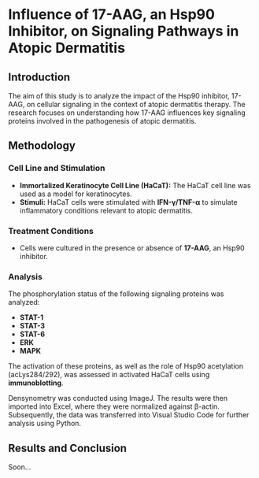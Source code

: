 # Influence of 17-AAG, an Hsp90 Inhibitor, on Signaling Pathways in Atopic Dermatitis

## Introduction

The aim of this study is to analyze the impact of the Hsp90 inhibitor, 17-AAG, on cellular signaling in the context of atopic dermatitis therapy. The research focuses on understanding how 17-AAG influences key signaling proteins involved in the pathogenesis of atopic dermatitis.

## Methodology

### Cell Line and Stimulation

- **Immortalized Keratinocyte Cell Line (HaCaT):** The HaCaT cell line was used as a model for keratinocytes.
- **Stimuli:** HaCaT cells were stimulated with **IFN-γ/TNF-α** to simulate inflammatory conditions relevant to atopic dermatitis.

### Treatment Conditions

- Cells were cultured in the presence or absence of **17-AAG**, an Hsp90 inhibitor.

### Analysis

The phosphorylation status of the following signaling proteins was analyzed:
- **STAT-1**
- **STAT-3**
- **STAT-6**
- **ERK**
- **MAPK**

The activation of these proteins, as well as the role of Hsp90 acetylation (acLys284/292), was assessed in activated HaCaT cells using **immunoblotting**.

Densynometry was conducted using ImageJ. The results were then imported into Excel, where they were normalized against β-actin. Subsequently, the data was transferred into Visual Studio Code for further analysis using Python.

## Results and Conclusion

Soon...
